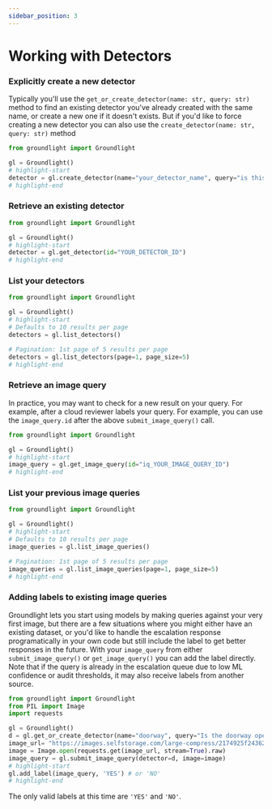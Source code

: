 ```yaml
---
sidebar_position: 3
---
```


# Working with Detectors

### Explicitly create a new detector

Typically you'll use the `get_or_create_detector(name: str, query: str)` method to find an existing detector you've already created with the same name, or create a new one if it doesn't exists. But if you'd like to force creating a new detector you can also use the `create_detector(name: str, query: str)` method

```python
from groundlight import Groundlight

gl = Groundlight()
# highlight-start
detector = gl.create_detector(name="your_detector_name", query="is this what we want to see?")
# highlight-end
```

### Retrieve an existing detector

<!-- Don't test because the ID can't be faked -->

```python notest
from groundlight import Groundlight

gl = Groundlight()
# highlight-start
detector = gl.get_detector(id="YOUR_DETECTOR_ID")
# highlight-end
```

### List your detectors

```python
from groundlight import Groundlight

gl = Groundlight()
# highlight-start
# Defaults to 10 results per page
detectors = gl.list_detectors()

# Pagination: 1st page of 5 results per page
detectors = gl.list_detectors(page=1, page_size=5)
# highlight-end
```

### Retrieve an image query

In practice, you may want to check for a new result on your query. For example, after a cloud reviewer labels your query. For example, you can use the `image_query.id` after the above `submit_image_query()` call.

<!-- Don't test because the ID can't be faked -->

```python notest
from groundlight import Groundlight

gl = Groundlight()
# highlight-start
image_query = gl.get_image_query(id="iq_YOUR_IMAGE_QUERY_ID")
# highlight-end
```

### List your previous image queries

```python
from groundlight import Groundlight

gl = Groundlight()
# highlight-start
# Defaults to 10 results per page
image_queries = gl.list_image_queries()

# Pagination: 1st page of 5 results per page
image_queries = gl.list_image_queries(page=1, page_size=5)
# highlight-end
```

### Adding labels to existing image queries

Groundlight lets you start using models by making queries against your very first image, but there are a few situations where you might either have an existing dataset, or you'd like to handle the escalation response programatically in your own code but still include the label to get better responses in the future. With your `image_query` from either `submit_image_query()` or `get_image_query()` you can add the label directly. Note that if the query is already in the escalation queue due to low ML confidence or audit thresholds, it may also receive labels from another source.

```python
from groundlight import Groundlight
from PIL import Image
import requests

gl = Groundlight()
d = gl.get_or_create_detector(name="doorway", query="Is the doorway open?")
image_url= "https://images.selfstorage.com/large-compress/2174925f24362c479b2.jpg"
image = Image.open(requests.get(image_url, stream=True).raw)
image_query = gl.submit_image_query(detector=d, image=image)
# highlight-start
gl.add_label(image_query, 'YES') # or 'NO'
# highlight-end
```

The only valid labels at this time are `'YES'` and `'NO'`.
